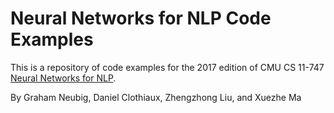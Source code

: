 # Neural Networks for NLP Code Examples

This is a repository of code examples for the 2017 edition of CMU CS 11-747
[Neural Networks for NLP](http://phontron.com/class/nn4nlp2017/).

By Graham Neubig, Daniel Clothiaux, Zhengzhong Liu, and Xuezhe Ma
